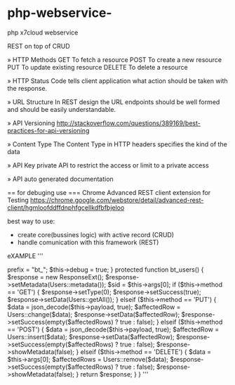 # php-webservice-
php x7cloud webservice

REST on top of CRUD

» HTTP Methods
GET	To fetch a resource
POST To create a new resource
PUT	To update existing resource
DELETE To delete a resource

» HTTP Status Code
tells client application what action should be taken with the response.

» URL Structure 
In REST design the URL endpoints should be well formed and should be easily understandable.

» API Versioning
http://stackoverflow.com/questions/389169/best-practices-for-api-versioning


» Content Type
The Content Type in HTTP headers specifies the kind of the data 

» API Key
private API to restrict the access or limit to a private access

» API auto generated documentation


== for debuging use ===
 Chrome Advanced REST client extension for Testing
 https://chrome.google.com/webstore/detail/advanced-rest-client/hgmloofddffdnphfgcellkdfbfbjeloo
 
 
best way to use:
- create core(bussines logic) with active record (CRUD)
- handle comunication with this framework (REST)


eXAMPLE
'''
   <?php
   // Load Core(active record)
   require_once __DIR__ . '/../../../core/load_core.php';
   use Illuminate\Database\Capsule\Manager as Capsule;
   
   // Load Webservice Core
   require_once __DIR__ . '/../../x7cloud/vendor/autoload.php';
   use JamesJara\X7Cloud\X7Cloud;
   use JamesJara\X7Cloud\Response\Models\ResponseExt;
   
   class BuildToolsApi extends X7Cloud
   {
    public function __construct()
    {
        parent::__construct();
        $this->prefix = "bt_";
        $this->debug = true;
    }
    
    protected function bt_users()
    {
        $response = new ResponseExt();
        $response->setMetadata(Users::metadata());
        $sid = $this->args[0];

        if ($this->method == 'GET') {

            $response->setType(0);
            $response->setSuccess(true);
            $response->setData(Users::getAll());
        } elseif ($this->method == 'PUT') {

            $data = json_decode($this->payload, true);
            $affectedRow = Users::change($data);
            $response->setData($affectedRow);
            $response->setSuccess(empty($affectedRows) ? true : false);
        } elseif ($this->method == 'POST') {

            $data = json_decode($this->payload, true);
            $affectedRow = Users::insert($data);
            $response->setData($affectedRow);
            $response->setSuccess(empty($affectedRows) ? true : false);
            $response->showMetadata(false);
        } elseif ($this->method == 'DELETE') {

            $data = $this->args[0];
            $affectedRows = Users::remove($data);
            $response->setSuccess(empty($affectedRows) ? true : false);
            $response->showMetadata(false);
        }

        return $response;
    }
   }
'''
 

